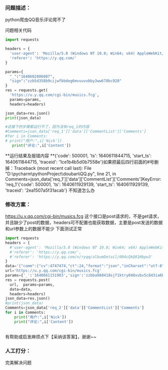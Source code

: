 ### 问题描述：
<p>python爬虫QQ音乐评论爬不了</p>
问题相关代码

```python
import requests

headers = {
  'user-agent': 'Mozilla/5.0 (Windows NT 10.0; Win64; x64) AppleWebKit/537.36 (KHTML, like Gecko) Chrome/96.0.4664.110 Safari/537.36',
  'referer': 'https://y.qq.com/'
}

params={
  "_":"1640602806807",
  "sign":"zzb5d358b9cijwfbbdeg6mvuuvobby3ww678bc920"
}
res = requests.get(
  'https://u.y.qq.com/cgi-bin/musics.fcg',
  params=params,
  headers=headers)

json_data=res.json()
print(json_data)

#这接下的步骤都运行不了，因为没有req_1的内容
#Comments=json_data['req_1']['data']['CommentList']['Comments']
#for i in Comments:
# print("用户:",i['Nick'])
   print("评论:",i['Content'])

```
**运行结果及报错内容 **{'code': 500001, 'ts': 1640611844715, 'start_ts': 1640611844715, 'traceid': '1ce1b4b5d0b7558e'}如果把最后四行前面的#号删掉：Traceback (most recent call last):  File "D:\pycharm\pythonProject\douban\QQ.py", line 21, in     Comments=json_data['req_1']['data']['CommentList']['Comments']KeyError: 'req_1'{'code': 500001, 'ts': 1640611929139, 'start_ts': 1640611929139, 'traceid': '2ea1507a5f31acab'}
不知道怎么办 
### 修改方案：
https://u.y.qq.com/cgi-bin/musics.fcg 这个接口是post请求的，不是get请求，并且缺少了post的数据，headers可不配置也能获取数据，主要是post发送的数据和url参数上的数据不能少
下面测试正常

```python
import requests
headers = {
  #'user-agent': 'Mozilla/5.0 (Windows NT 10.0; Win64; x64) AppleWebKit/537.36 (KHTML, like Gecko) Chrome/96.0.4664.110 Safari/537.36',
  #'referer': 'https://y.qq.com/',
  #'referer': 'https://y.qq.com/n/ryqq/albumDetail/004cQkQ81Hbpw3'
}
data='{"comm":{"cv":4747474,"ct":24,"format":"json","inCharset":"utf-8","outCharset":"utf-8","notice":0,"platform":"yqq.json","needNewCode":1,"uin":0,"g_tk_new_20200303":5381,"g_tk":5381},"req_1":{"method":"GetCommentCount","module":"GlobalComment.GlobalCommentReadServer","param":{"request_list":[{"biz_type":2,"biz_id":"24323270"}]}},"req_2":{"module":"music.globalComment.CommentReadServer","method":"GetNewCommentList","param":{"BizType":2,"BizId":"24323270","LastCommentSeqNo":"","PageSize":25,"PageNum":0,"FromCommentId":"","WithHot":1}},"req_3":{"module":"music.globalComment.CommentReadServer","method":"GetHotCommentList","param":{"BizType":2,"BizId":"24323270","LastCommentSeqNo":"","PageSize":15,"PageNum":0,"HotType":2,"WithAirborne":1}},"req_4":{"module":"yqq.WhiteListServer","method":"Pass","param":{}}}'
url='https://u.y.qq.com/cgi-bin/musics.fcg'
params={'_':'1640661151903','sign':'zzbba988418sjf1ktry048xvbv5c843ia6ba1ee67'}
res = requests.post(
  url,  params=params,
  data=data,
  headers=headers)
json_data=res.json()
#print(json_data)
Comments=json_data['req_2']['data']['CommentList']['Comments']
for i in Comments:
    print("用户:",i['Nick'])
    print("评论:",i['Content'])
 

```
有帮助或启发麻烦点下【采纳该答案】，谢谢~~

### 人工打分：
完美解决问题